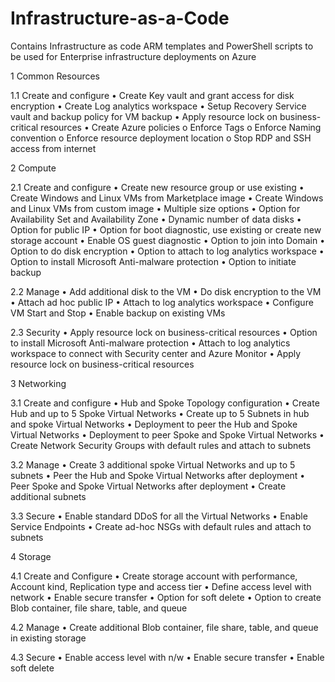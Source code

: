 # Infrastructure-as-a-Code
Contains Infrastructure as code ARM templates and PowerShell scripts to be used for Enterprise infrastructure deployments on Azure  

1	Common Resources 

1.1	Create and configure 
•	Create Key vault and grant access for disk encryption
•	Create Log analytics workspace
•	Setup Recovery Service vault and backup policy for VM backup
•	Apply resource lock on business-critical resources
•	Create Azure policies
o	Enforce Tags
o	Enforce Naming convention
o	Enforce resource deployment location
o	Stop RDP and SSH access from internet


2	Compute 

2.1	Create and configure
•	Create new resource group or use existing
•	Create Windows and Linux VMs from Marketplace image
•	Create Windows and Linux VMs from custom image
•	Multiple size options
•	Option for Availability Set and Availability Zone
•	Dynamic number of data disks
•	Option for public IP
•	Option for boot diagnostic, use existing or create new storage account
•	Enable OS guest diagnostic
•	Option to join into Domain
•	Option to do disk encryption
•	Option to attach to log analytics workspace
•	Option to install Microsoft Anti-malware protection
•	Option to initiate backup

2.2	Manage
•	Add additional disk to the VM
•	Do disk encryption to the VM
•	Attach ad hoc public IP
•	Attach to log analytics workspace
•	Configure VM Start and Stop
•	Enable backup on existing VMs

2.3	Security
•	Apply resource lock on business-critical resources
•	Option to install Microsoft Anti-malware protection
•	Attach to log analytics workspace to connect with Security center and Azure Monitor
•	Apply resource lock on business-critical resources


3	Networking

3.1	Create and configure
•	Hub and Spoke Topology configuration
•	Create Hub and up to 5 Spoke Virtual Networks
•	Create up to 5 Subnets in hub and spoke Virtual Networks
•	Deployment to peer the Hub and Spoke Virtual Networks 
•	Deployment to peer Spoke and Spoke Virtual Networks 
•	Create Network Security Groups with default rules and attach to subnets

3.2	Manage
•	Create 3 additional spoke Virtual Networks and up to 5 subnets
•	Peer the Hub and Spoke Virtual Networks after deployment
•	Peer Spoke and Spoke Virtual Networks after deployment
•	Create additional subnets

3.3	Secure
•	Enable standard DDoS for all the Virtual Networks
•	Enable Service Endpoints
•	Create ad-hoc NSGs with default rules and attach to subnets


4	Storage

4.1	Create and Configure
•	Create storage account with performance, Account kind, Replication type and access tier
•	Define access level with network
•	Enable secure transfer
•	Option for soft delete
•	Option to create Blob container, file share, table, and queue

4.2	Manage
•	Create additional Blob container, file share, table, and queue in existing storage

4.3	Secure
•	Enable access level with n/w
•	Enable secure transfer
•	Enable soft delete
